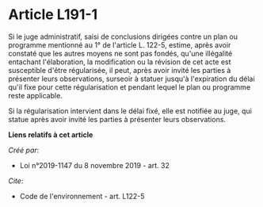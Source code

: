# Article L191-1

Si le juge administratif, saisi de conclusions dirigées contre un plan ou programme mentionné au 1° de l'article L. 122-5,
estime, après avoir constaté que les autres moyens ne sont pas fondés, qu'une illégalité entachant l'élaboration, la
modification ou la révision de cet acte est susceptible d'être régularisée, il peut, après avoir invité les parties à
présenter leurs observations, surseoir à statuer jusqu'à l'expiration du délai qu'il fixe pour cette régularisation et
pendant lequel le plan ou programme reste applicable. 

Si la régularisation intervient dans le délai fixé, elle est notifiée au juge, qui statue après avoir invité les parties à
présenter leurs observations.

**Liens relatifs à cet article**

_Créé par_:

  - Loi n°2019-1147 du 8 novembre 2019 - art. 32

_Cite_:

  - Code de l'environnement - art. L122-5
